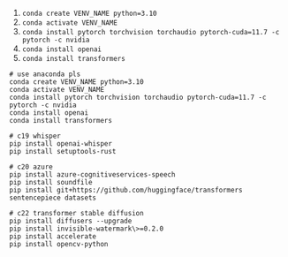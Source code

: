 1. `conda create VENV_NAME python=3.10`
2. `conda activate VENV_NAME`
2. `conda install pytorch torchvision torchaudio pytorch-cuda=11.7 -c pytorch -c nvidia`
3. `conda install openai`
4. `conda install transformers`

```commandline
# use anaconda pls
conda create VENV_NAME python=3.10
conda activate VENV_NAME
conda install pytorch torchvision torchaudio pytorch-cuda=11.7 -c pytorch -c nvidia
conda install openai
conda install transformers

# c19 whisper
pip install openai-whisper
pip install setuptools-rust

# c20 azure
pip install azure-cognitiveservices-speech
pip install soundfile
pip install git+https://github.com/huggingface/transformers sentencepiece datasets

# c22 transformer stable diffusion
pip install diffusers --upgrade
pip install invisible-watermark\>=0.2.0
pip install accelerate
pip install opencv-python
```